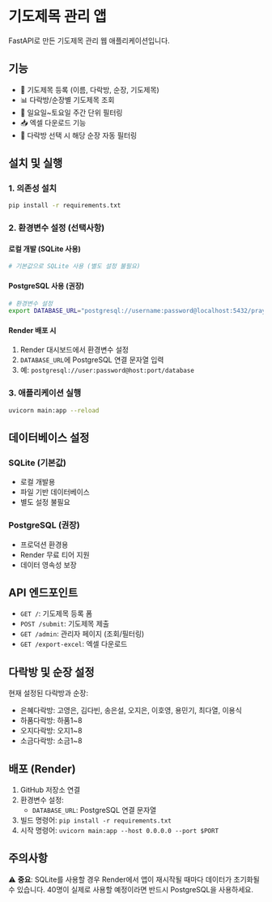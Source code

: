 # 기도제목 관리 앱

FastAPI로 만든 기도제목 관리 웹 애플리케이션입니다.

## 기능

- 📝 기도제목 등록 (이름, 다락방, 순장, 기도제목)
- 📊 다락방/순장별 기도제목 조회
- 📅 일요일~토요일 주간 단위 필터링
- 📥 엑셀 다운로드 기능
- 🔄 다락방 선택 시 해당 순장 자동 필터링

## 설치 및 실행

### 1. 의존성 설치
```bash
pip install -r requirements.txt
```

### 2. 환경변수 설정 (선택사항)

#### 로컬 개발 (SQLite 사용)
```bash
# 기본값으로 SQLite 사용 (별도 설정 불필요)
```

#### PostgreSQL 사용 (권장)
```bash
# 환경변수 설정
export DATABASE_URL="postgresql://username:password@localhost:5432/prayers_db"
```

#### Render 배포 시
1. Render 대시보드에서 환경변수 설정
2. `DATABASE_URL`에 PostgreSQL 연결 문자열 입력
3. 예: `postgresql://user:password@host:port/database`

### 3. 애플리케이션 실행
```bash
uvicorn main:app --reload
```

## 데이터베이스 설정

### SQLite (기본값)
- 로컬 개발용
- 파일 기반 데이터베이스
- 별도 설정 불필요

### PostgreSQL (권장)
- 프로덕션 환경용
- Render 무료 티어 지원
- 데이터 영속성 보장

## API 엔드포인트

- `GET /`: 기도제목 등록 폼
- `POST /submit`: 기도제목 제출
- `GET /admin`: 관리자 페이지 (조회/필터링)
- `GET /export-excel`: 엑셀 다운로드

## 다락방 및 순장 설정

현재 설정된 다락방과 순장:
- 은혜다락방: 고영은, 김다빈, 송은설, 오지은, 이호영, 용민기, 최다열, 이용식
- 하품다락방: 하품1~8
- 오지다락방: 오지1~8
- 소금다락방: 소금1~8

## 배포 (Render)

1. GitHub 저장소 연결
2. 환경변수 설정:
   - `DATABASE_URL`: PostgreSQL 연결 문자열
3. 빌드 명령어: `pip install -r requirements.txt`
4. 시작 명령어: `uvicorn main:app --host 0.0.0.0 --port $PORT`

## 주의사항

⚠️ **중요**: SQLite를 사용할 경우 Render에서 앱이 재시작될 때마다 데이터가 초기화될 수 있습니다. 40명이 실제로 사용할 예정이라면 반드시 PostgreSQL을 사용하세요. 